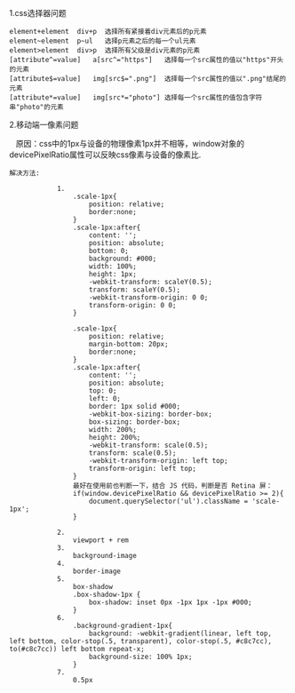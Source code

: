 1.css选择器问题    

    element+element  div+p  选择所有紧接着div元素后的p元素    
    element~element  p~ul   选择p元素之后的每一个ul元素    
    element>element  div>p  选择所有父级是div元素的p元素    
    [attribute^=value]   a[src^="https"]   选择每一个src属性的值以"https"开头的元素    
    [attribute$=value]   img[src$=".png"]  选择每一个src属性的值以".png"结尾的元素    
    [attribute*=value]   img[src*="photo"] 选择每一个src属性的值包含字符串"photo"的元素    
 
2.移动端一像素问题    

    原因：css中的1px与设备的物理像素1px并不相等，window对象的devicePixelRatio属性可以反映css像素与设备的像素比.    
    
    解决方法:    
    
                1.
                    .scale-1px{
                        position: relative;
                        border:none;
                    }
                    .scale-1px:after{
                        content: '';
                        position: absolute;
                        bottom: 0;
                        background: #000;
                        width: 100%;
                        height: 1px;
                        -webkit-transform: scaleY(0.5);
                        transform: scaleY(0.5);
                        -webkit-transform-origin: 0 0;
                        transform-origin: 0 0;
                    }

                    .scale-1px{
                        position: relative;
                        margin-bottom: 20px;
                        border:none;
                    }
                    .scale-1px:after{
                        content: '';
                        position: absolute;
                        top: 0;
                        left: 0;
                        border: 1px solid #000;
                        -webkit-box-sizing: border-box;
                        box-sizing: border-box;
                        width: 200%;
                        height: 200%;
                        -webkit-transform: scale(0.5);
                        transform: scale(0.5);
                        -webkit-transform-origin: left top;
                        transform-origin: left top;
                    }
                    最好在使用前也判断一下，结合 JS 代码，判断是否 Retina 屏：
                    if(window.devicePixelRatio && devicePixelRatio >= 2){
                        document.querySelector('ul').className = 'scale-1px';
                    }    
                     
                2.
                    viewport + rem    
                3.
                    background-image    
                4.
                    border-image    
                5.
                    box-shadow
                    .box-shadow-1px {
                        box-shadow: inset 0px -1px 1px -1px #000;
                    }    
                6.
                    .background-gradient-1px{
                        background: -webkit-gradient(linear, left top, left bottom, color-stop(.5, transparent), color-stop(.5, #c8c7cc), to(#c8c7cc)) left bottom repeat-x;
                        background-size: 100% 1px;
                    }    
                7.
                    0.5px    
                 
                   
